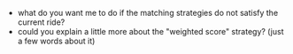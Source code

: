 - what do you want me to do if the matching strategies do not satisfy the current ride?
- could you explain a little more about the "weighted score" strategy? (just a few words about it)